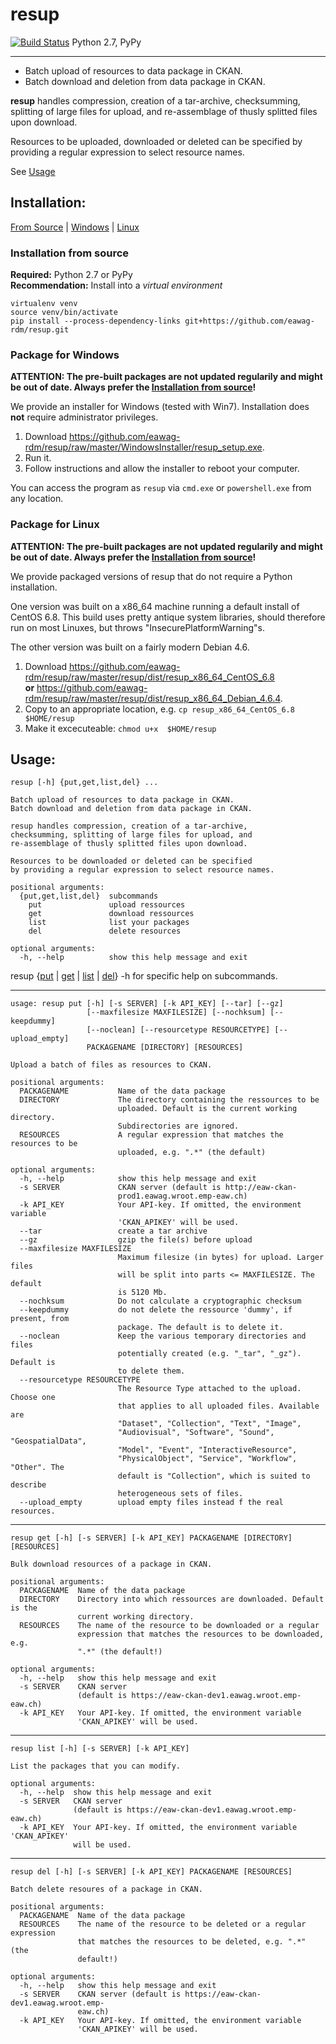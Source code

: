 # resup

[![Build Status](https://travis-ci.org/eawag-rdm/resup.svg?branch=master)](https://travis-ci.org/eawag-rdm/resup) Python 2.7, PyPy

-------



+ Batch upload of resources to data package in CKAN.
+ Batch download and deletion from data package in CKAN.

**resup** handles compression, creation of a tar-archive,
checksumming, splitting of large files for upload, and
re-assemblage of thusly splitted files upon download.

Resources to be uploaded, downloaded or deleted can be specified
by providing a regular expression to select resource names.

See [Usage](#usage)


## Installation:

[From Source](#srcinstall) | [Windows](#package-for-windows) | [Linux](#linstall)

<a id="srcinstall">

### Installation from source

**Required:** Python 2.7 or PyPy   
**Recommendation:** Install into a *virtual environment*

```
virtualenv venv
source venv/bin/activate
pip install --process-dependency-links git+https://github.com/eawag-rdm/resup.git

```

### Package for Windows

**ATTENTION: The pre-built packages are not updated regularily and might be out of date. Always prefer the [Installation from source](#srcinstall)!**

We provide an installer for Windows (tested with Win7). Installation does **not** require administrator privileges.

1. Download https://github.com/eawag-rdm/resup/raw/master/WindowsInstaller/resup_setup.exe.
2. Run it.
3. Follow instructions and allow the installer to reboot your computer.

You can access the program as `resup` via `cmd.exe` or `powershell.exe` from any location.

<a id="linstall">

### Package for Linux

**ATTENTION: The pre-built packages are not updated regularily and might be out of date. Always prefer the [Installation from source](#srcinstall)!**

We provide packaged versions of resup that do not require a Python installation.

One version was built on a x86_64 machine running a default install of
CentOS 6.8. This build uses pretty antique system libraries, should
therefore run on most Linuxes, but throws "InsecurePlatformWarning"s.

The other version was built on a fairly modern Debian 4.6.

1. Download https://github.com/eawag-rdm/resup/raw/master/resup/dist/resup_x86_64_CentOS_6.8   
    **or** https://github.com/eawag-rdm/resup/raw/master/resup/dist/resup_x86_64_Debian_4.6.4.
2. Copy to an appropriate location, e.g. `cp resup_x86_64_CentOS_6.8 $HOME/resup`
3. Make it excecuteable: `chmod u+x  $HOME/resup`


## Usage:

	resup [-h] {put,get,list,del} ...

	Batch upload of resources to data package in CKAN.
	Batch download and deletion from data package in CKAN.

	resup handles compression, creation of a tar-archive,
	checksumming, splitting of large files for upload, and
	re-assemblage of thusly splitted files upon download.

	Resources to be downloaded or deleted can be specified
	by providing a regular expression to select resource names.

	positional arguments:
	  {put,get,list,del}  subcommands
	    put               upload ressources
	    get               download ressources
	    list              list your packages
	    del               delete resources

	optional arguments:
	  -h, --help          show this help message and exit

resup {[put](#user-content-put) | [get](#user-content-put) | [list](#user-content-list) | [del](#user-content-del)} -h for specific help on subcommands.

-------
<a id="put"></a>

	usage: resup put [-h] [-s SERVER] [-k API_KEY] [--tar] [--gz]
	                 [--maxfilesize MAXFILESIZE] [--nochksum] [--keepdummy]
	                 [--noclean] [--resourcetype RESOURCETYPE] [--upload_empty]
	                 PACKAGENAME [DIRECTORY] [RESOURCES]

	Upload a batch of files as resources to CKAN.

	positional arguments:
	  PACKAGENAME           Name of the data package
	  DIRECTORY             The directory containing the ressources to be
	                        uploaded. Default is the current working directory.
	                        Subdirectories are ignored.
	  RESOURCES             A regular expression that matches the resources to be
	                        uploaded, e.g. ".*" (the default)

	optional arguments:
	  -h, --help            show this help message and exit
	  -s SERVER             CKAN server (default is http://eaw-ckan-
	                        prod1.eawag.wroot.emp-eaw.ch)
	  -k API_KEY            Your API-key. If omitted, the environment variable
	                        'CKAN_APIKEY' will be used.
	  --tar                 create a tar archive
	  --gz                  gzip the file(s) before upload
	  --maxfilesize MAXFILESIZE
	                        Maximum filesize (in bytes) for upload. Larger files
	                        will be split into parts <= MAXFILESIZE. The default
	                        is 5120 Mb.
	  --nochksum            Do not calculate a cryptographic checksum
	  --keepdummy           do not delete the ressource 'dummy', if present, from
	                        package. The default is to delete it.
	  --noclean             Keep the various temporary directories and files
	                        potentially created (e.g. "_tar", "_gz"). Default is
	                        to delete them.
	  --resourcetype RESOURCETYPE
	                        The Resource Type attached to the upload. Choose one
	                        that applies to all uploaded files. Available are
	                        "Dataset", "Collection", "Text", "Image",
	                        "Audiovisual", "Software", "Sound", "GeospatialData",
	                        "Model", "Event", "InteractiveResource",
	                        "PhysicalObject", "Service", "Workflow", "Other". The
	                        default is "Collection", which is suited to describe
	                        heterogeneous sets of files.
	  --upload_empty        upload empty files instead f the real resources.

------

<a id="list"></a>

    resup get [-h] [-s SERVER] [-k API_KEY] PACKAGENAME [DIRECTORY] [RESOURCES]

	Bulk download resources of a package in CKAN.

	positional arguments:
	  PACKAGENAME  Name of the data package
	  DIRECTORY    Directory into which ressources are downloaded. Default is the
				   current working directory.
	  RESOURCES    The name of the resource to be downloaded or a regular
				   expression that matches the resources to be downloaded, e.g.
				   ".*" (the default!)

	optional arguments:
	  -h, --help   show this help message and exit
	  -s SERVER    CKAN server
				   (default is https://eaw-ckan-dev1.eawag.wroot.emp-eaw.ch)
	  -k API_KEY   Your API-key. If omitted, the environment variable
				   'CKAN_APIKEY' will be used.
 ------
 <a id="list"></a>
 
    resup list [-h] [-s SERVER] [-k API_KEY]

    List the packages that you can modify.

    optional arguments:
      -h, --help  show this help message and exit
      -s SERVER   CKAN server
                  (default is https://eaw-ckan-dev1.eawag.wroot.emp-eaw.ch)
      -k API_KEY  Your API-key. If omitted, the environment variable 'CKAN_APIKEY'
                  will be used.

------
<a id="del"></a>

	resup del [-h] [-s SERVER] [-k API_KEY] PACKAGENAME [RESOURCES]

	Batch delete resoures of a package in CKAN.

	positional arguments:
	  PACKAGENAME  Name of the data package
	  RESOURCES    The name of the resource to be deleted or a regular expression
				   that matches the resources to be deleted, e.g. ".*" (the
				   default!)

	optional arguments:
	  -h, --help   show this help message and exit
	  -s SERVER    CKAN server (default is https://eaw-ckan-dev1.eawag.wroot.emp-
				   eaw.ch)
	  -k API_KEY   Your API-key. If omitted, the environment variable
				   'CKAN_APIKEY' will be used.
	    

